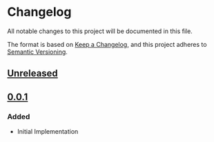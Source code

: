 # Changelog

All notable changes to this project will be documented in this file.

The format is based on [Keep a Changelog](https://keepachangelog.com/en/1.0.0/),
and this project adheres to [Semantic Versioning](https://semver.org/spec/v2.0.0.html).

## [Unreleased]

## [0.0.1]

### Added

- Initial Implementation

<!-- markdown-link-check-disable -->

[unreleased]: https://github.com/mineiros-io/terraform-google-cloud-function-iam/compare/v0.0.1...HEAD
[0.0.1]: https://github.com/mineiros-io/terraform-google-cloud-function-iam/releases/tag/v0.0.1

<!-- markdown-link-check-disabled -->
